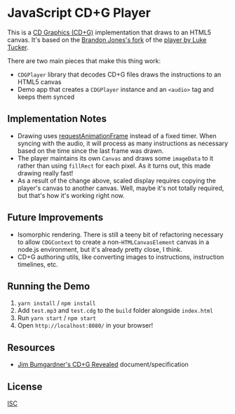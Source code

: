 JavaScript CD+G Player
======================

This is a [CD Graphics (CD+G)](https://en.wikipedia.org/wiki/CD%2BG) implementation that draws to an HTML5 canvas. It's based on the [Brandon Jones's fork](https://github.com/bhj/html5_karaoke) of the [player by Luke Tucker](https://github.com/ltucker/html5_karaoke).

There are two main pieces that make this thing work:

* `CDGPlayer` library that decodes CD+G files draws the instructions to an HTML5 canvas
* Demo app that creates a `CDGPlayer` instance and an `<audio>` tag and keeps them synced

Implementation Notes
--------------------

* Drawing uses [requestAnimationFrame](https://developer.mozilla.org/en-US/docs/Web/API/window/requestAnimationFrame) instead of a fixed timer. When syncing with the audio, it will process as many instructions as necessary based on the time since the last frame was drawn.
* The player maintains its own `Canvas` and draws some `imageData` to it rather than using `fillRect` for each pixel. As it turns out, this made drawing really fast!
* As a result of the change above, scaled display requires copying the player's canvas to another canvas. Well, maybe it's not totally required, but that's how it's working right now.

Future Improvements
-------------------

* Isomorphic rendering. There is still a teeny bit of refactoring necessary to allow `CDGContext` to create a non-`HTMLCanvasElement` canvas in a node.js environment, but it's already pretty close, I think.
* CD+G authoring utils, like converting images to instructions, instruction timelines, etc.

Running the Demo
----------------

1. `yarn install` / `npm install`
1. Add `test.mp3` and `test.cdg` to the `build` folder alongside `index.html`
3. Run `yarn start` / `npm start`
4. Open `http://localhost:8080/` in your browser!

Resources
---------

* [Jim Bumgardner's CD+G Revealed](http://jbum.com/cdg_revealed.html) document/specification

License
-------

[ISC](https://opensource.org/licenses/ISC)
